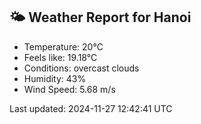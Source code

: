 <!-- WEATHER-START -->
## 🌤 Weather Report for Hanoi

- Temperature: 20°C
- Feels like: 19.18°C
- Conditions: overcast clouds
- Humidity: 43%
- Wind Speed: 5.68 m/s

Last updated: 2024-11-27 12:42:41 UTC
<!-- WEATHER-END -->
